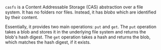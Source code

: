 `casfs` is a Content Addressable Storage (CAS) abstraction over a file system.
It has no folders nor files. Instead, it has *blobs* which are identified by their content.

Essentially, it provides two main operations: `put` and `get`. The `put` operation
takes a blob and stores it in the underlying file system and returns the blob's hash digest.
The `get` operation takes a hash and returns the blob, which matches the hash digest, if it exists.
